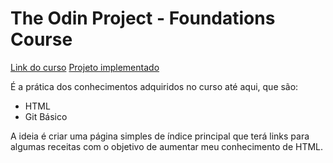 # The Odin Project - Foundations Course
[Link do curso](https://www.theodinproject.com/lessons/foundations-recipes)
[Projeto implementado]()

É a prática dos conhecimentos adquiridos no curso até aqui, que são:
* HTML
* Git Básico

A ideia é criar uma página simples de índice principal que terá links para algumas receitas com o objetivo de aumentar meu conhecimento de HTML.